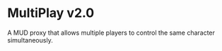 # MultiPlay v2.0
A MUD proxy that allows multiple players to control the same character simultaneously.
